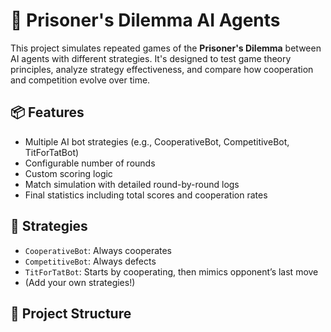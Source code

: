 # 🤖 Prisoner's Dilemma AI Agents

This project simulates repeated games of the **Prisoner's Dilemma** between AI agents with different strategies. It's designed to test game theory principles, analyze strategy effectiveness, and compare how cooperation and competition evolve over time.

## 📦 Features

- Multiple AI bot strategies (e.g., CooperativeBot, CompetitiveBot, TitForTatBot)
- Configurable number of rounds
- Custom scoring logic
- Match simulation with detailed round-by-round logs
- Final statistics including total scores and cooperation rates

## 🧠 Strategies

- `CooperativeBot`: Always cooperates
- `CompetitiveBot`: Always defects
- `TitForTatBot`: Starts by cooperating, then mimics opponent’s last move
- (Add your own strategies!)

## 📁 Project Structure

